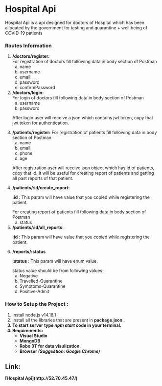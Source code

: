 <h1>Hospital Api</h1>
Hospital Api is a api designed for doctors of Hospital which has been allocated by the government for testing and quarantine + well being of COVID-19 patients
<h3>Routes Information</h3>
<ol type="1">
    <li>
        <b>/doctors/register:</b><br>
            For registration of doctors fill following data in body section of Postman
            <ol type="a">
                <li>name</li>
                <li>username</li>
                <li>email</li>
                <li>password</li>
                <li>confirmPassword</li>
            </ol>
    </li>
    <li>
        <b>/doctors/login:</b><br>
        For login of doctors fill following data in body section of Postman
            <ol type="a">
                <li>username</li>
                <li>password</li>
            </ol>
        <p>After login user will receive a json which contains jwt token, copy that jwt token for authentication.</p>
    </li>
    <li>
        <b>/patients/register:</b>
        For registration of patients fill following data in body section of Postman
            <ol type="a">
                <li>name</li>
                <li>email</li>
                <li>phone</li>
                <li>age</li>
            </ol>
        <p>After registration user will receive json object which has id of patients, copy that id. It will be useful for creating report of patients and getting all past reports of that patient.</p>
    </li>
    <li>
        <b>/patients/:id/create_report:</b>
        <p><b>:id</b> : This param will have value that you copied while registering the patient.</p>
         For creating report of patients fill following data in body section of Postman
            <ol type="a">
                <li>status</li>
            </ol>
    </li>
    <li>
        <b>/patients/:id/all_reports:</b>
        <p><b>:id</b> : This param will have value that you copied while registering the patient.</p>
    </li>
    <li>
        <b>/reports/:status</b>
        <p><b>:status</b> : This param will have enum value.</p>
        status value should be from following values:
        <ol type="a">
            <li>Negative</li>
            <li>Travelled-Quarantine</li>
            <li>Symptoms-Quarantine</li>
            <li>Positive-Admit</li>
        </ol>
    </li>
</ol>
<h3>How to Setup the Project :</h3>
    <ol type="1">
        <li>Install node.js v14.18.1</li>
        <li>Install all the libraries that are present in <b>package.json<b> .</li>
        <li>To start server type  <b><i>npm start</i></b> code in your terminal.</li>
        <li>
            <b>Requirements:</b>
            <ul>
                <li>Visual Studio</li>
                <li>MongoDB</li>
                <li>Robo 3T for data visulization.</li>
                <li>Browser <i>(Suggestion: Google Chrome)</i></li>
            </ul>
        </li>
    </ol>
<h2>Link: </h2>
    [Hospital Api](http://52.70.45.47/)
